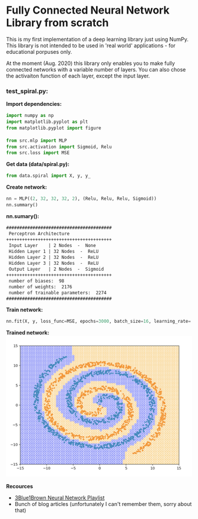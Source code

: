 # Fully Connected Neural Network Library from scratch

This is my first implementation of a deep learning library just using NumPy. This library is not intended to be used in 'real world' applications - for educational porpuses only.

At the moment (Aug. 2020) this library only enables you to make fully connected networks with a variable number of layers. You can also chose the activaiton function of each layer, except the input layer.


### test_spiral.py:

**Import dependencies:**
```python
import numpy as np
import matplotlib.pyplot as plt
from matplotlib.pyplot import figure

from src.mlp import MLP
from src.activation import Sigmoid, Relu
from src.loss import MSE
```

**Get data (data/spiral.py):**
```python
from data.spiral import X, y, y_
```

**Create network:**
```python
nn = MLP((2, 32, 32, 32, 2), (Relu, Relu, Relu, Sigmoid))
nn.summary()
```

**nn.sumary():**
```
########################################
 Perceptron Architecture
++++++++++++++++++++++++++++++++++++++++
 Input Layer    | 2 Nodes  -  None
 Hidden Layer 1 | 32 Nodes  -  ReLU
 Hidden Layer 2 | 32 Nodes  -  ReLU
 Hidden Layer 3 | 32 Nodes  -  ReLU
 Output Layer   | 2 Nodes  -  Sigmoid
++++++++++++++++++++++++++++++++++++++++
 number of biases:  98
 number of weights:  2176
 number of trainable parameters:  2274
########################################
```

**Train network:**
```python
nn.fit(X, y, loss_func=MSE, epochs=3000, batch_size=16, learning_rate=.001, report_epochs = 1000)
```

**Trained network:**
![spiral_trained.png](https://github.com/wilhelmberghammer/deeplearninglibrary/blob/master/readme_recources/spiral_trained.png?raw=true)


**Recources**

* [3Blue1Brown Neural Network Playlist](https://www.youtube.com/watch?v=aircAruvnKk&list=PLZHQObOWTQDNU6R1_67000Dx_ZCJB-3pi)
* Bunch of blog articles (unfortunately I can't remember them, sorry about that)
